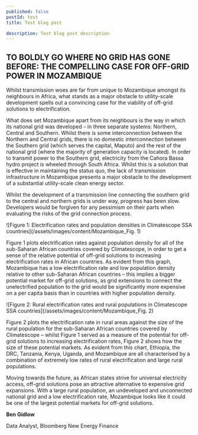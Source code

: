 ```yaml
---
published: false 
postId: test
title: Test blog post

description: Test blog post description
---
```


## <b>TO BOLDLY GO WHERE NO GRID HAS GONE BEFORE: THE COMPELLING CASE FOR OFF-GRID POWER IN MOZAMBIQUE</b>

Whilst transmission woes are far from unique to Mozambique amongst its neighbours in Africa, what stands as a major obstacle to utility-scale development spells out a convincing case for the viability of off-grid solutions to electrification. 

What does set Mozambique apart from its neighbours is the way in which its national grid was developed – in three separate systems: Northern, Central and Southern. Whilst there is some interconnection between the Northern and Central grids, there is no domestic interconnection between the Southern grid (which serves the capital, Maputo) and the rest of the national grid (where the majority of generation capacity is located). In order to transmit power to the Southern grid, electricity from the Cahora Bassa hydro project is wheeled through South Africa. Whilst this is a solution that is effective in maintaining the status quo, the lack of transmission infrastructure in Mozambique presents a major obstacle to the development of a substantial utility-scale clean energy sector. 

Whilst the development of a transmission line connecting the southern grid to the central and northern grids is under way, progress has been slow. Developers would be forgiven for any pessimism on their parts when evaluating the risks of the grid connection process.

![Figure 1:	Electrification rates and population densities in Climatescope SSA countries](/assets/images/content/Mozambique_Fig. 1)

Figure 1 plots electrification rates against population density for all of the sub-Saharan African countries covered by Climatescope, in order to get a sense of the relative potential of off-grid solutions to increasing electrification rates in African countries. As evident from this graph, Mozambique has a low electrification rate and low population density relative to other sub-Saharan African countries – this implies a bigger potential market for off-grid solutions, as grid extensions to connect the unelectrified population to the grid would be significantly more expensive on a per capita basis than in countries with higher population density.

![Figure 2:	Rural electrification rates and rural populations in Climatescope SSA countries](/assets/images/content/Mozambique_Fig. 2)

Figure 2 plots the electrification rate in rural areas against the size of the rural population for the sub-Saharan African countries covered by Climatescope – whilst Figure 1 served as a measure of the potential for off-grid solutions to increasing electrification rates, Figure 2 shows how the size of these potential markets. As evident from this chart, Ethiopia, the DRC, Tanzania, Kenya, Uganda, and Mozambique are all characterised by a combination of extremely low rates of rural electrification and large rural populations. 

Moving towards the future, as African states strive for universal electricity access, off-grid solutions pose an attractive alternative to expensive grid expansions. With a large rural population, an undeveloped and unconnected national grid and a low electrification rate, Mozambique looks like it could be one of the largest potential markets for off-grid solutions.

**Ben Gidlow** 

Data Analyst, Bloomberg New Energy Finance
